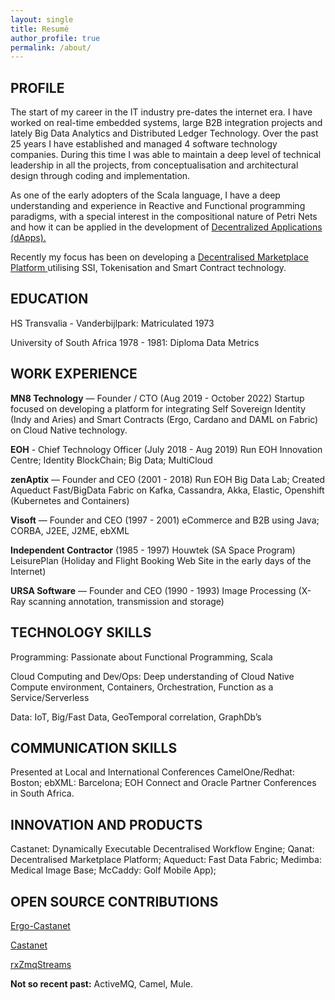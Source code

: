 ```yaml
---
layout: single
title: Resumé
author_profile: true
permalink: /about/
---
```


## PROFILE

 The start of my career in the IT industry pre-dates the internet era. I have worked on real-time embedded systems, large B2B integration projects and lately Big Data Analytics and Distributed Ledger Technology. Over the past 25 years I have established and managed 4 software technology companies. During this time I was able to maintain a deep level of technical leadership in all the projects, from conceptualisation and architectural design through coding and implementation.

As one of the early adopters of the Scala language, I have a deep understanding and experience in Reactive and Functional programming paradigms, with a special interest in the compositional nature of Petri Nets and how it can be applied in the development of  <a href="https://iandebeer.github.io/web3/blockchain/PetriNets/"> Decentralized Applications  (dApps).</a>

Recently my focus has been on developing a <a href="https://iandebeer.github.io/web3/blockchain/What-is-Web-3/"> Decentralised Marketplace Platform </a> utilising SSI, Tokenisation and Smart Contract technology. 

## EDUCATION

HS Transvalia - Vanderbijlpark: Matriculated 1973

University of South Africa
1978 - 1981: Diploma Data Metrics

## WORK EXPERIENCE

**MN8 Technology** — Founder / CTO (Aug 2019 - October 2022)
Startup focused on developing a  platform for integrating Self Sovereign Identity (Indy and Aries) and Smart Contracts (Ergo, Cardano and DAML on Fabric) on Cloud Native technology.

**EOH** - Chief Technology Officer (July 2018 - Aug 2019)
Run EOH Innovation Centre; Identity BlockChain; Big Data; MultiCloud 

**zenAptix** — Founder and CEO (2001 - 2018)
Run EOH Big Data Lab; Created Aqueduct Fast/BigData Fabric on Kafka, Cassandra, Akka, Elastic, Openshift (Kubernetes and Containers)

**Visoft** — Founder and CEO (1997 - 2001)
eCommerce and B2B using Java; CORBA, J2EE, J2ME, ebXML

**Independent Contractor** (1985 - 1997)
Houwtek (SA Space Program) 
LeisurePlan (Holiday and Flight Booking Web Site in the early days of the Internet)

**URSA Software** — Founder and CEO (1990 - 1993)
Image Processing (X-Ray scanning annotation, transmission and storage)

## TECHNOLOGY SKILLS

Programming: Passionate about Functional Programming, Scala

Cloud Computing and Dev/Ops: Deep understanding of Cloud Native Compute environment,
Containers, Orchestration, Function as a Service/Serverless

Data: IoT, Big/Fast Data, GeoTemporal correlation, GraphDb’s 

## COMMUNICATION SKILLS
Presented at Local and International Conferences
CamelOne/Redhat: Boston; ebXML: Barcelona; EOH Connect and Oracle Partner Conferences in South Africa.

## INNOVATION AND PRODUCTS

Castanet: Dynamically Executable Decentralised Workflow Engine;
Qanat: Decentralised Marketplace Platform;
Aqueduct: Fast Data Fabric;
Medimba: Medical Image Base;
McCaddy: Golf Mobile App);

## OPEN SOURCE CONTRIBUTIONS

<a href="https://github.com/iandebeer/ergo-castanet"> Ergo-Castanet </a>

<a href="https://github.com/iandebeer/castanet"> Castanet </a>

<a href="https://github.com/iandebeer/rx_zmq_streams"> rxZmqStreams</a>

__Not so recent past:__  ActiveMQ, Camel, Mule.
